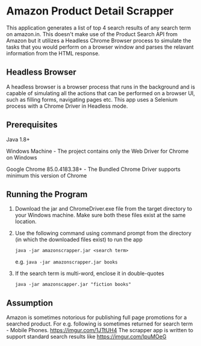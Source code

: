 # Amazon Product Detail Scrapper
This application generates a list of top 4 search results of any search term on amazon.in. This doesn't make use of the Product Search API from Amazon but it utilizes a Headless Chrome Browser process to simulate the tasks that you would perform on a browser window and parses the relavant information from the HTML response.

## Headless Browser
A headless browser is a browser process that runs in the background and is capable of simulating all the actions that can be performed on a browser UI, such as filling forms, navigating pages etc. This app uses a Selenium process with a Chrome Driver in Headless mode.

## Prerequisites
Java 1.8+

Windows Machine - The project contains only the Web Driver for Chrome on Windows

Google Chrome 85.0.4183.38+ - The Bundled Chrome Driver supports minimum this version of Chrome

## Running the Program
1. Download the jar and ChromeDriver.exe file from the target directory to your Windows machine. Make sure both these files exist at the same location.
2. Use the following command using command prompt from the directory (in which the downloaded files exist) to run the app

    ```java -jar amazonscrapper.jar <search term>```

    e.g.  ```java -jar amazonscrapper.jar books```

3. If the search term is multi-word, enclose it in double-quotes

    ```java -jar amazonscapper.jar "fiction books"```
    
## Assumption
Amazon is sometimes notorious for publishing full page promotions for a searched product. For e.g. following is sometimes returned for search term - Mobile Phones. https://imgur.com/1JTtUH4
The scrapper app is written to support standard search results like https://imgur.com/IpuMOeG
